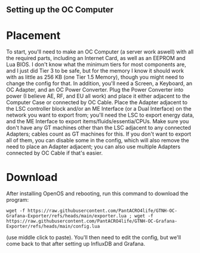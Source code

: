 ## Setting up the OC Computer
# Placement
To start, you'll need to make an OC Computer (a server work aswell) with all the required parts, including 
an Internet Card, as well as an EEPROM and Lua BIOS. I don't know what the minimum tiers for most components 
are, and I just did Tier 3 to be safe, but for the memory I know it should work with as little as 256 KB (one Tier 1.5 Memory), 
though you might need to change the config for that. In addition, you'll need a Screen, a Keyboard, an OC Adapter, and an OC 
Power Converter. Plug the Power Converter into power (I believe AE, RF, and EU all work) and place it either adjacent to the 
Computer Case or connected by OC Cable. Place the Adapter adjacent to the LSC controller block and/or an ME Interface (or a Dual Interface) on 
the network you want to export from; you'll need the LSC to export energy data, and the ME Interface to 
export items/fluids/essentia/CPUs. Make sure you don't have any GT machines other than the LSC adjacent to any connected Adapters; cables 
count as GT machines for this. If you don't want to export all of them, you can disable some in the config, which will also remove the 
need to place an Adapter adjacent; you can also use multiple Adapters connected by OC Cable if that's easier. 

# Download
After installing OpenOS and rebooting, run this command to download the program:

```wget -f https://raw.githubusercontent.com/PantACRO4life/GTNH-OC-Grafana-Exporter/refs/heads/main/exporter.lua ; wget -f https://raw.githubusercontent.com/PantACRO4life/GTNH-OC-Grafana-Exporter/refs/heads/main/config.lua```

(use middle click to paste). You'll then need to edit the config, but we'll come back to that after setting up InfluxDB and Grafana.

